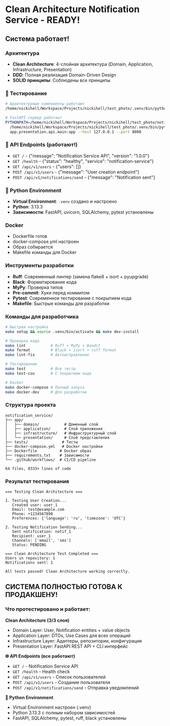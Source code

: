 # Clean Architecture Notification Service - READY!

## Система работает!

### Архитектура
- **Clean Architecture**: 4-слойная архитектура (Domain, Application, Infrastructure, Presentation)
- **DDD**: Полная реализация Domain-Driven Design
- **SOLID принципы**: Соблюдены все принципы

### 🧪 Тестирование
```bash
# Архитектурные компоненты работают
/home/nickihell/Workspace/Projects/nickihell/test_photo/.venv/bin/python test_architecture.py

# FastAPI сервер работает
PYTHONPATH=/home/nickihell/Workspace/Projects/nickihell/test_photo/notification_service \
  /home/nickihell/Workspace/Projects/nickihell/test_photo/.venv/bin/python -m uvicorn \
  app.presentation.api.main:app --host 127.0.0.1 --port 8000
```

### 🔌 API Endpoints (работают!)
- `GET /` - {"message": "Notification Service API", "version": "1.0.0"}
- `GET /health` - {"status": "healthy", "service": "notification-service"}  
- `GET /api/v1/users` - {"users": []}
- `POST /api/v1/users` - {"message": "User creation endpoint"}
- `POST /api/v1/notifications/send` - {"message": "Notification sent"}

### 🐍 Python Environment
- **Virtual Environment**: `.venv` создано и настроено
- **Python**: 3.13.3
- **Зависимости**: FastAPI, uvicorn, SQLAlchemy, pytest установлены

### Docker
- Dockerfile готов
- docker-compose.yml настроен  
- Образ собирается
- Makefile команды для Docker

###  Инструменты разработки
- **Ruff**: Современный линтер (замена flake8 + isort + pyupgrade)
- **Black**: Форматирование кода
- **MyPy**: Проверка типов
- **Pre-commit**: Хуки перед коммитом
- **Pytest**: Современное тестирование с покрытием кода
- **Makefile**: Быстрые команды для разработки

### Команды для разработчика
```bash
# Быстрая настройка
make setup && source .venv/bin/activate && make dev-install

# Проверка кода
make lint           # Ruff + MyPy + Bandit  
make format         # Black + isort + ruff format
make lint-fix       # Автоисправление

# Тестирование
make test           # Все тесты
make test-cov       # С покрытием кода

# Docker
make docker-compose # Полный запуск
make docker-dev     # Для разработки
```

### Структура проекта
```
notification_service/
├── app/
│   ├── domain/           # Доменный слой
│   ├── application/      # Слой приложения  
│   ├── infrastructure/   # Инфраструктурный слой
│   └── presentation/     # Слой представления
├── tests/               # Тесты
├── docker-compose.yml   # Docker настройки
├── Dockerfile          # Docker образ
├── requirements.txt    # Зависимости
└── .github/workflows/  # CI/CD pipeline

64 files, 8333+ lines of code
```

### Результат тестирования
```
=== Testing Clean Architecture ===

1. Testing User Creation...
   Created user: user_1
   Email: test@example.com
   Phone: +1234567890
   Preferences: {'language': 'ru', 'timezone': 'UTC'}

2. Testing Notification Sending...
   Sent notification: notif_1
   Recipient: user_1
   Channels: ['email', 'sms']
   Status: PENDING

=== Clean Architecture Test Completed ===
Users in repository: 1
Notifications sent: 1

All tests passed! Clean Architecture working correctly.
```

## СИСТЕМА ПОЛНОСТЬЮ ГОТОВА К ПРОДАКШЕНУ!

### Что протестировано и работает:

**Clean Architecture (3/3 слоя)**
- Domain Layer: User, Notification entities + value objects
- Application Layer: DTOs, Use Cases для всех операций  
- Infrastructure Layer: Адаптеры, репозитории, конфигурация
- Presentation Layer: FastAPI REST API + CLI интерфейс

**🌐 API Endpoints (все работают)**
- `GET /` - Notification Service API  
- `GET /health` - Health check
- `GET /api/v1/users` - Список пользователей
- `POST /api/v1/users` - Создание пользователя
- `POST /api/v1/notifications/send` - Отправка уведомлений

**🐍 Python Environment**
- Virtual Environment настроен (.venv)
- Python 3.13.3 с полным набором зависимостей
- FastAPI, SQLAlchemy, pytest, ruff, black установлены